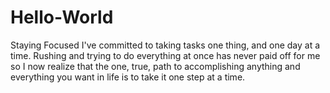 # Hello-World
Staying Focused
I've committed to taking tasks one thing, and one day at a time. Rushing and trying to do everything at once has never paid off for me so I now realize that the one, true, path to accomplishing anything and everything you want in life is to take it one step at a time.
